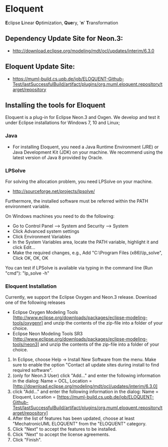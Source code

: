 # Eloquent
<B>E</B>clipse <B>L</B>inear <B>O</B>ptimization, <B>Que</B>ry, '<B>n</B>' <B>T</B>ransformation

## Dependency Update Site for Neon.3:
* http://download.eclipse.org/modeling/mdt/ocl/updates/interim/6.3.0

## Eloquent Update Site:
* https://muml-build.cs.upb.de/job/ELOQUENT-Github-Test/lastSuccessfulBuild/artifact/plugins/org.muml.eloquent.repository/target/repository

## Installing the tools for Eloquent 

Eloquent is a plug-in for Eclipse Neon.3 and Oxgen. We develop and test it under Eclipse installations for Windows 7, 10 and Linux;

### Java 
* For installing Eloquent, you need a Java Runtime Environment (JRE) or Java Development Kit (JDK) on your machine. We recommend using the latest version of Java 8 provided by Oracle.

### LPSolve
For solving the allocation problem, you need LPSolve on your machine.
* http://sourceforge.net/projects/lpsolve/

Furthermore, the installed software must be referred within the PATH environment variable.  

On Windows machines you need to do the following:

* Go to Control Panel --> System and Security --> System
* Click Advanced system settings
* Click Environment Variables
* In the System Variables area, locate the PATH variable, highlight it and click Edit...
* Make the required changes, e.g., Add "C:\Program Files (x86)\lp_solve", Click OK, OK, OK

You can test if LPSolve is available via typing in the command line (Run "cmd"): "lp_solve -h"

### Eloquent Installation 
Currently, we support the Eclipse Oxygen and Neon.3 release. Download one of the following releases
* Eclipse Oxygen Modeling Tools  [http://www.eclipse.org/downloads/packages/eclipse-modeling-tools/oxygenr]
and unzip the contents of the zip-file into a folder of your choice. 
* Eclipse Neon Modeling Tools SR3 [http://www.eclipse.org/downloads/packages/eclipse-modeling-tools/neon3]
and unzip the contents of the zip-file into a folder of your choice. 

1. In Eclipse, choose Help -> Install New Software from the menu. Make sure to enable the option "Contact all update sites during install to find required software".
1. (only for Neon.3 User) click "Add..." and enter the following information in the dialog: Name = OCL, Location = [http://download.eclipse.org/modeling/mdt/ocl/updates/interim/6.3.0]
1. click "Add..." and enter the following information in the dialog: Name = Eloquent, Location = [https://muml-build.cs.upb.de/job/ELOQUENT-Github-Test/lastSuccessfulBuild/artifact/plugins/org.muml.eloquent.repository/target/repository]
1. After the list of features has been updated, choose at least "MechatronicUML ELOQUENT" from the "ELOQUENT" category.
1. Click "Next" to accept the features to be installed.
1. Click "Next" to accept the license agreements.
1. Click "Finish".
